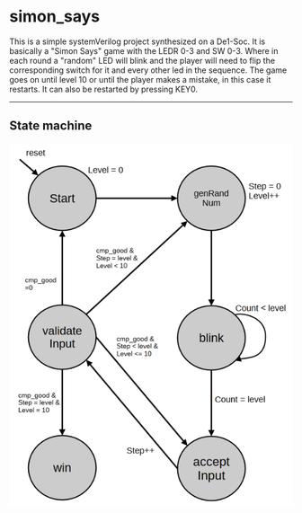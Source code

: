 # simon_says
This is a simple systemVerilog project synthesized on a De1-Soc.
It is basically a "Simon Says" game with the LEDR 0-3 and SW 0-3. 
Where in each round a "random" LED will blink and the player will need to flip the corresponding switch for it and every other led in the sequence.
The game goes on until level 10 or until the player makes a mistake, in this case it restarts. It can also be restarted by pressing KEY0.

--------------------------------------

State machine 
--------------------------------------
![Alt text](https://github.com/F2507/simon_says/blob/main/images/simonSays_fsm_2.png)

